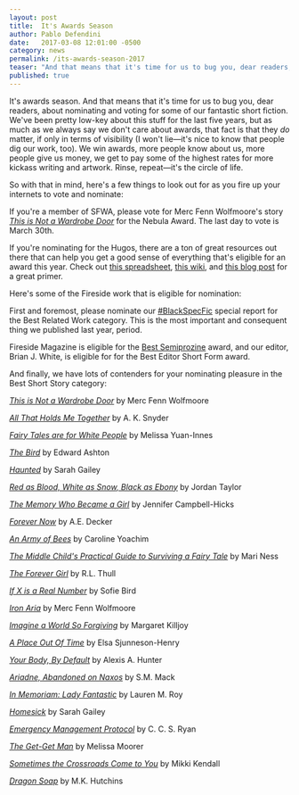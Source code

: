```yaml
---
layout: post
title:  It's Awards Season
author: Pablo Defendini
date:   2017-03-08 12:01:00 -0500
category: news
permalink: /its-awards-season-2017
teaser: "And that means that it's time for us to bug you, dear readers, about nominating and voting for some of our fantastic short fiction."
published: true
---
```


It's awards season. And that means that it's time for us to bug you, dear readers, about nominating and voting for some of our fantastic short fiction. We've been pretty low-key about this stuff for the last five years, but as much as we always say we don't care about awards, that fact is that they _do_ matter, if only in terms of visibility (I won't lie—it's nice to know that people dig our work, too). We win awards, more people know about us, more people give us money, we get to pay some of the highest rates for more kickass writing and artwork. Rinse, repeat—it's the circle of life.

So with that in mind, here's a few things to look out for as you fire up your internets to vote and nominate:

If you're a member of SFWA, please vote for Merc Fenn Wolfmoore's story [_This is Not a Wardrobe Door_](http://firesidefiction.com/issue29/chapter/this-is-not-a-wardrobe-door/) for the Nebula Award. The last day to vote is March 30th.

If you're nominating for the Hugos, there are a ton of great resources out there that can help you get a good sense of everything that's eligible for an award this year. Check out [this spreadsheet](http://bit.ly/hugoaward2017), [this wiki](http://hugonoms2017.wikia.com), and [this blog post](http://www.acwise.net/?p=2288) for a great primer.

Here's some of the Fireside work that is eligible for nomination:

First and foremost, please nominate our [\#BlackSpecFic](https://medium.com/fireside-fiction-company/blackspecfic-571c00033717#.f4dfesxrx) special report for the Best Related Work category. This is the most important and consequent thing we published last year, period.

Fireside Magazine is eligible for the [Best Semiprozine](http://semiprozine.org/semiprozine-directory/) award, and our editor, Brian J. White, is eligible for for the Best Editor Short Form award.

And finally, we have lots of contenders for your nominating pleasure in the Best Short Story category:

[_This is Not a Wardrobe Door_](http://firesidefiction.com/issue29/chapter/this-is-not-a-wardrobe-door/) by Merc Fenn Wolfmoore

[_All That Holds Me Together_](http://firesidefiction.com/issue29/chapter/all-that-holds-me-together/) by A. K. Snyder

[_Fairy Tales are for White People_](http://firesidefiction.com/issue30/chapter/fairy-tales-are-for-white-people/) by Melissa Yuan-Innes

[_The Bird_](http://firesidefiction.com/issue31/chapter/the-bird/) by Edward Ashton

[_Haunted_](http://firesidefiction.com/issue31/chapter/haunted/) by Sarah Gailey

[_Red as Blood, White as Snow, Black as Ebony_](http://firesidefiction.com/red-as-blood-white-as-snow-black-as-ebony/) by Jordan Taylor

[_The Memory Who Became a Girl_](http://firesidefiction.com/issue32/chapter/the-memory-who-became-a-girl/) by Jennifer Campbell-Hicks

[_Forever Now_](http://firesidefiction.com/issue32/chapter/forever-now/) by A.E. Decker

[_An Army of Bees_](http://firesidefiction.com/issue33/chapter/an-army-of-bees/) by Caroline Yoachim

[_The Middle Child's Practical Guide to Surviving a Fairy Tale_](http://firesidefiction.com/issue33/chapter/the-middle-childs-practical-guide-to-surviving-a-fairy-tale/) by Mari Ness

[_The Forever Girl_](http://firesidefiction.com/issue33/chapter/the-forever-girl/) by R.L. Thull

[_If X is a Real Number_](http://firesidefiction.com/issue33/chapter/if-x-is-a-real-number/) by Sofie Bird

[_Iron Aria_](http://firesidefiction.com/issue34/chapter/iron-aria/) by Merc Fenn Wolfmoore

[_Imagine a World So Forgiving_](http://firesidefiction.com/issue34/chapter/imagine-a-world-so-forgiving/) by Margaret Killjoy

[_A Place Out Of Time_](http://firesidefiction.com/issue34/chapter/a-place-out-of-time/) by Elsa Sjunneson-Henry

[_Your Body, By Default_](http://firesidefiction.com/issue35/chapter/your-body-by-default/) by Alexis A. Hunter

[_Ariadne, Abandoned on Naxos_](http://firesidefiction.com/issue35/chapter/ariadne-abandoned-on-naxos/) by S.M. Mack

[_In Memoriam: Lady Fantastic_](http://firesidefiction.com/issue35/chapter/27/) by Lauren M. Roy

[_Homesick_](http://firesidefiction.com/issue36/chapter/homesick/) by Sarah Gailey

[_Emergency Management Protocol_](http://firesidefiction.com/issue36/chapter/emergency-management-protocol/) by C. C. S. Ryan

[_The Get-Get Man_](http://firesidefiction.com/issue37/chapter/the-get-get-man/) by Melissa Moorer

[_Sometimes the Crossroads Come to You_](http://firesidefiction.com/issue38/chapter/23/) by Mikki Kendall

[_Dragon Soap_](http://firesidefiction.com/issue38/chapter/25/) by M.K. Hutchins
